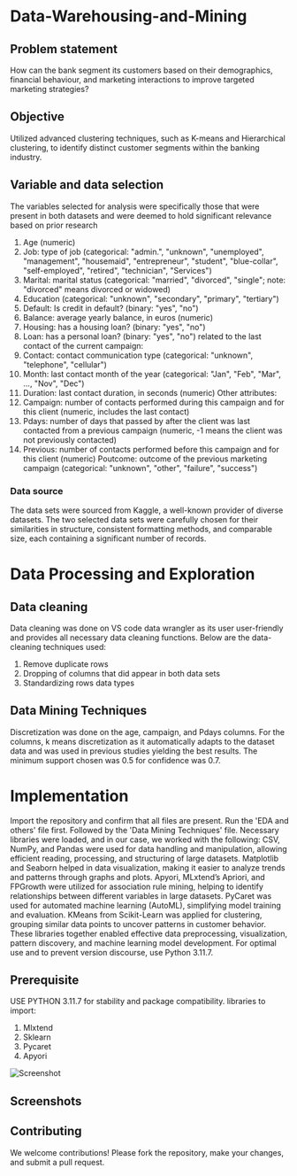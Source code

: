 # Data-Warehousing-and-Mining

## Problem statement
How can the bank segment its customers based on their demographics, financial behaviour, and marketing interactions to improve targeted marketing strategies?

## Objective
Utilized advanced clustering techniques, such as K-means and Hierarchical clustering, to identify distinct customer segments within the banking industry.

## Variable and data selection
The variables selected for analysis were specifically those that were present in both datasets and were deemed to hold significant relevance based on prior research

1. Age (numeric)
2. Job: type of job (categorical: "admin.", "unknown", "unemployed", "management", "housemaid", "entrepreneur", "student", "blue-collar", "self-employed", "retired", "technician", "Services") 
3. Marital: marital status (categorical: "married", "divorced", "single"; note: "divorced" means divorced or widowed)
4. Education (categorical: "unknown", "secondary", "primary", "tertiary")
5. Default: Is credit in default? (binary: "yes", "no")
6. Balance: average yearly balance, in euros (numeric) 
7. Housing: has a housing loan? (binary: "yes", "no")
8. Loan: has a personal loan? (binary: "yes", "no")
 related to the last contact of the current campaign:
9. Contact: contact communication type (categorical: "unknown", "telephone", "cellular") 
10. Month: last contact month of the year (categorical: "Jan", "Feb", "Mar", ..., "Nov", "Dec")
11. Duration: last contact duration, in seconds (numeric)
Other attributes:
12. Campaign: number of contacts performed during this campaign and for this client (numeric, includes the last contact)
13. Pdays: number of days that passed by after the client was last contacted from a previous campaign (numeric, -1 means the client was not previously contacted)
14. Previous: number of contacts performed before this campaign and for this client (numeric)
Poutcome: outcome of the previous marketing campaign (categorical: "unknown", "other", "failure", "success")

### Data source
The data sets were sourced from Kaggle, a well-known provider of diverse datasets. The two selected data sets were carefully chosen for their similarities in structure, consistent formatting methods, and comparable size, each containing a significant number of records.

# Data Processing and Exploration
##  Data cleaning
Data cleaning was done on VS code data wrangler as its user user-friendly and provides all necessary data cleaning functions.
Below are the data-cleaning techniques used:
1. Remove duplicate rows
2. Dropping of columns that did appear in both data sets
3. Standardizing rows data types


## Data Mining Techniques
Discretization was done on the age, campaign, and Pdays columns.
For the columns, k means discretization as it automatically adapts to the dataset data and was used in previous studies yielding the best results.
The minimum support chosen was  0.5 for confidence was 0.7.

# Implementation
Import the repository and confirm that all files are present.
Run the 'EDA and others' file first. Followed by the 'Data Mining Techniques' file.
Necessary libraries were loaded, and in our case, we worked with the following: CSV, NumPy, and Pandas were used for data handling and manipulation, allowing efficient reading, processing, and structuring of large datasets. Matplotlib and Seaborn helped in data visualization, making it easier to analyze trends and patterns through graphs and plots. Apyori, MLxtend’s Apriori, and FPGrowth were utilized for association rule mining, helping to identify relationships between different variables in large datasets. PyCaret was used for automated machine learning (AutoML), simplifying model training and evaluation. KMeans from Scikit-Learn was applied for clustering, grouping similar data points to uncover patterns in customer behavior. These libraries together enabled effective data preprocessing, visualization, pattern discovery, and machine learning model development. For optimal use and to prevent version discourse, use Python 3.11.7.

## Prerequisite
USE PYTHON 3.11.7 for stability and package compatibility.
libraries to import:
1. Mlxtend
2. Sklearn
3. Pycaret
4. Apyori

![Screenshot](Cleaned_data_sets/testshot.png)


## Screenshots

## Contributing
We welcome contributions! Please fork the repository, make your changes, and submit a pull request.


